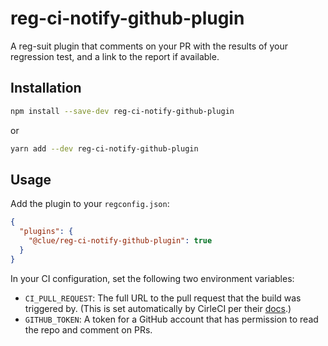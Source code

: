 # reg-ci-notify-github-plugin
A reg-suit plugin that comments on your PR with the results of your regression test, and a link to the report if available.

## Installation

```sh
npm install --save-dev reg-ci-notify-github-plugin
```

or

```sh
yarn add --dev reg-ci-notify-github-plugin
```

## Usage

Add the plugin to your `regconfig.json`:

```JSON
{
  "plugins": {
    "@clue/reg-ci-notify-github-plugin": true
  }
}
```

In your CI configuration, set the following two environment variables:
- `CI_PULL_REQUEST`: The full URL to the pull request that the build was triggered by. (This is set automatically by CirleCI per their [docs](https://circleci.com/docs/1.0/environment-variables/#build-details).)
- `GITHUB_TOKEN`: A token for a GitHub account that has permission to read the repo and comment on PRs.
